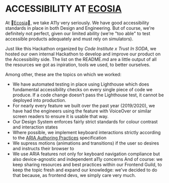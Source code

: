# ACCESSIBILITY AT [ECOSIA](https://www.ecosia.org/)

At 🌳[Ecosia](https://www.ecosia.org/)🌳, we take A11y very seriously. We have good accessibility standards in place in both Design and Engineering. But of course, we're definitely not perfect, given our limited ability (we're "too able" to test accessible products adequately and must rely on simulators).

Just like this Hackathon organized by _Code Institute x Trust In SODA_, we hosted our own internal Hackathon to develop and improve our product on the Accessibility side.
The list on the README.md are a little output of all the resources we got as inpiration, tools we used, to better ourselves.

Among other, these are the topics on which we worked:

* We have automated testing in place using Lighthouse which does fundamental accessibility checks on every single piece of code we produce. If a code change doesn’t pass the Lighthouse test, it cannot be deployed into production.
* For nearly every feature we built over the past year (2019/2020), we have had the engineers using the feature with VoiceOver or similar screen readers to ensure it is usable that way.
* Our Design System enforces fairly strict standards for colour contrast and interaction states
* Where possible, we implement keyboard interactions strictly according to the [ARIA Authoring Practices](https://www.w3.org/WAI/standards-guidelines/aria/) specification
* We supress motions (animations and transitions) if the user so desires and instructs their browser to
* We use ARIA features not only for keyboard navigation compliance but also device-agnostic and independent a11y concerns
And of course:
we keep sharing resources and best practices within our Frontend Guild, to keep the topic fresh and expand our knowledge: we've decided to do that because, as frontend devs, we simply care very much.